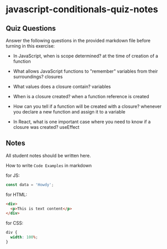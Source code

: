 # javascript-conditionals-quiz-notes

## Quiz Questions

Answer the following questions in the provided markdown file before turning in this exercise:

- In JavaScript, when is scope determined?
  at the time of creation of a function

- What allows JavaScript functions to "remember" variables from their surroundings?
  closures

- What values does a closure contain?
  variables

- When is a closure created?
  when a function reference is created

- How can you tell if a function will be created with a closure?
  whenever you declare a new function and assign it to a variable

- In React, what is one important case where you need to know if a closure was created?
  useEffect

## Notes

All student notes should be written here.

How to write `Code Examples` in markdown

for JS:

```javascript
const data = 'Howdy';
```

for HTML:

```html
<div>
  <p>This is text content</p>
</div>
```

for CSS:

```css
div {
  width: 100%;
}
```

